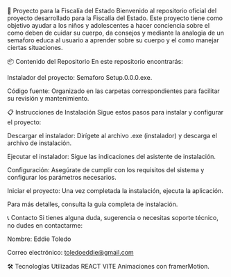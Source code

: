 🚀 Proyecto para la Fiscalía del Estado
Bienvenido al repositorio oficial del proyecto desarrollado para la Fiscalía del Estado. Este proyecto tiene como objetivo ayudar a los niños y adolescentes a hacer conciencia sobre el como deben de cuidar su cuerpo, da consejos y mediante la analogia de un semaforo educa al usuario a aprender sobre su cuerpo y el como manejar ciertas situaciones.

📦 Contenido del Repositorio
En este repositorio encontrarás:

Instalador del proyecto: Semaforo Setup.0.0.0.exe.

Código fuente: Organizado en las carpetas correspondientes para facilitar su revisión y mantenimiento.

📋 Instrucciones de Instalación
Sigue estos pasos para instalar y configurar el proyecto:

Descargar el instalador: Dirígete al archivo .exe (instalador) y descarga el archivo de instalación.

Ejecutar el instalador: Sigue las indicaciones del asistente de instalación.

Configuración: Asegúrate de cumplir con los requisitos del sistema y configurar los parámetros necesarios.

Iniciar el proyecto: Una vez completada la instalación, ejecuta la aplicación.

Para más detalles, consulta la guía completa de instalación.

📞 Contacto
Si tienes alguna duda, sugerencia o necesitas soporte técnico, no dudes en contactarme:

Nombre: Eddie Toledo

Correo electrónico: toledoeddie@gmail.com

🛠️ Tecnologías Utilizadas
REACT VITE
Animaciones con framerMotion.
